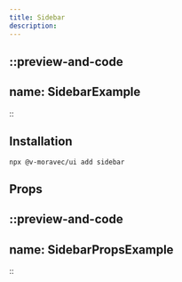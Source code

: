 ```yaml
---
title: Sidebar
description:
---
```


::preview-and-code
---
name: SidebarExample
---
::

## Installation

```
npx @v-moravec/ui add sidebar
```

## Props

::preview-and-code
---
name: SidebarPropsExample
---
::
